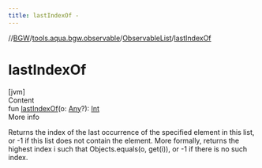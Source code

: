 ```yaml
---
title: lastIndexOf -
---
```

//[BGW](../../../index.md)/[tools.aqua.bgw.observable](../index.md)/[ObservableList](index.md)/[lastIndexOf](last-index-of.md)



# lastIndexOf  
[jvm]  
Content  
fun [lastIndexOf](last-index-of.md)(o: [Any](https://kotlinlang.org/api/latest/jvm/stdlib/kotlin/-any/index.html)?): [Int](https://kotlinlang.org/api/latest/jvm/stdlib/kotlin/-int/index.html)  
More info  


Returns the index of the last occurrence of the specified element in this list, or -1 if this list does not contain the element. More formally, returns the highest index i such that Objects.equals(o, get(i)), or -1 if there is no such index.

  



